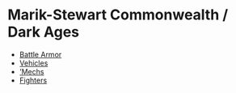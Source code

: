 # Marik-Stewart Commonwealth / Dark Ages 

- [Battle Armor](dark-ages/battlearmor.md) 
- [Vehicles](dark-ages/vehicles.md) 
- [’Mechs](dark-ages/mechs.md) 
- [Fighters](dark-ages/fighters.md) 

